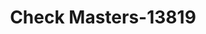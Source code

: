 ---
f_zip-code: 98057
f_state-code: WA
title: Check Masters-13819
f_phone: 425-204-1144
f_city-only: Renton
f_address: 134 Rainier Ave S Renton
f_location-unique-id: '13819'
slug: check-masters-13819
updated-on: '2024-05-30T13:46:58.046Z'
created-on: '2024-05-30T13:36:59.803Z'
published-on: '2024-05-30T13:54:32.469Z'
f_city-state: cms/city/renton-wa.md
f_company: cms/company/check-masters.md
f_state: cms/state/washington.md
layout: '[payday-loan].html'
tags: payday-loan
---